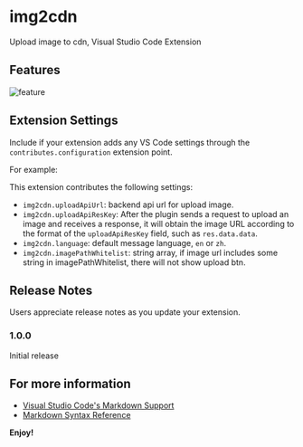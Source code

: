 # img2cdn

Upload image to cdn, Visual Studio Code Extension

## Features

![feature](https://cdn.meeting.tencent.com/0eebc2f76e4cf9464add9eb9e0248b6d.gif)

## Extension Settings

Include if your extension adds any VS Code settings through the `contributes.configuration` extension point.

For example:

This extension contributes the following settings:

* `img2cdn.uploadApiUrl`: backend api url for upload image.
* `img2cdn.uploadApiResKey`: After the plugin sends a request to upload an image and receives a response, it will obtain the image URL according to the format of the `uploadApiResKey` field, such as `res.data.data`.
* `img2cdn.language`: default message language, `en` or `zh`.
* `img2cdn.imagePathWhitelist`: string array, if image url includes some string in imagePathWhitelist, there will not show upload btn.

## Release Notes

Users appreciate release notes as you update your extension.

### 1.0.0

Initial release

## For more information

* [Visual Studio Code's Markdown Support](http://code.visualstudio.com/docs/languages/markdown)
* [Markdown Syntax Reference](https://help.github.com/articles/markdown-basics/)

**Enjoy!**
